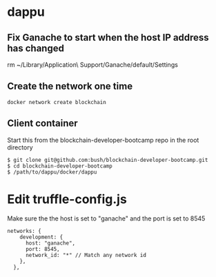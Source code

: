 # dappu

## Fix Ganache to start when the host IP address has changed
rm ~/Library/Application\ Support/Ganache/default/Settings

## Create the network one time

```
docker network create blockchain
```

## Client container

Start this from the blockchain-developer-bootcamp repo in the root directory

```
$ git clone git@github.com:bush/blockchain-developer-bootcamp.git  
$ cd blockchain-developer-bootcamp 
$ /path/to/dappu/docker/dappu
```

# Edit truffle-config.js

Make sure the the host is set to "ganache" and the port is set to 8545

```
networks: {
    development: {
      host: "ganache",
      port: 8545,
      network_id: "*" // Match any network id
    },
  },
```


